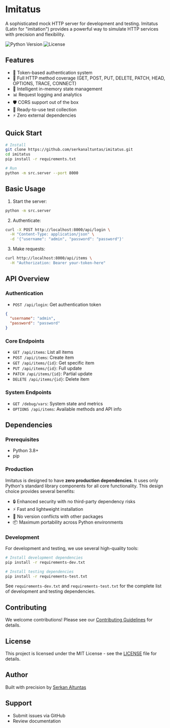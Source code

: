 # Imitatus

A sophisticated mock HTTP server for development and testing. Imitatus (Latin for "imitation") provides a powerful way to simulate HTTP services with precision and flexibility.

![Python Version](https://img.shields.io/badge/python-3.8+-blue.svg)
![License](https://img.shields.io/badge/license-MIT-green.svg)

## Features

- 🔐 Token-based authentication system
- 🎯 Full HTTP method coverage (GET, POST, PUT, DELETE, PATCH, HEAD, OPTIONS, TRACE, CONNECT)
- 💾 Intelligent in-memory state management
- 📊 Request logging and analytics
- 🛡️ CORS support out of the box
- 🧪 Ready-to-use test collection
- ⚡ Zero external dependencies

## Quick Start

```bash
# Install
git clone https://github.com/serkanaltuntas/imitatus.git
cd imitatus
pip install -r requirements.txt

# Run
python -m src.server --port 8000
```

## Basic Usage

1. Start the server:
```bash
python -m src.server
```

2. Authenticate:
```bash
curl -X POST http://localhost:8000/api/login \
  -H "Content-Type: application/json" \
  -d '{"username": "admin", "password": "password"}'
```

3. Make requests:
```bash
curl http://localhost:8000/api/items \
  -H "Authorization: Bearer your-token-here"
```

## API Overview

### Authentication
- `POST /api/login`: Get authentication token
```json
{
  "username": "admin",
  "password": "password"
}
```

### Core Endpoints
- `GET /api/items`: List all items
- `POST /api/items`: Create item
- `GET /api/items/{id}`: Get specific item
- `PUT /api/items/{id}`: Full update
- `PATCH /api/items/{id}`: Partial update
- `DELETE /api/items/{id}`: Delete item

### System Endpoints
- `GET /debug/vars`: System state and metrics
- `OPTIONS /api/items`: Available methods and API info

## Dependencies

### Prerequisites
- Python 3.8+
- pip

### Production
Imitatus is designed to have **zero production dependencies**. It uses only Python's standard library components for all core functionality. This design choice provides several benefits:

- 🔒 Enhanced security with no third-party dependency risks
- ⚡ Fast and lightweight installation
- 🎯 No version conflicts with other packages
- 📦 Maximum portability across Python environments

### Development
For development and testing, we use several high-quality tools:

```bash
# Install development dependencies
pip install -r requirements-dev.txt

# Install testing dependencies
pip install -r requirements-test.txt
```

See `requirements-dev.txt` and `requirements-test.txt` for the complete list of development and testing dependencies.


## Contributing

We welcome contributions! Please see our [Contributing Guidelines](CONTRIBUTING.md) for details.

## License

This project is licensed under the MIT License - see the [LICENSE](LICENSE) file for details.

## Author

Built with precision by [Serkan Altuntas](https://serkan.ai)

## Support

- Submit issues via GitHub
- Review documentation
